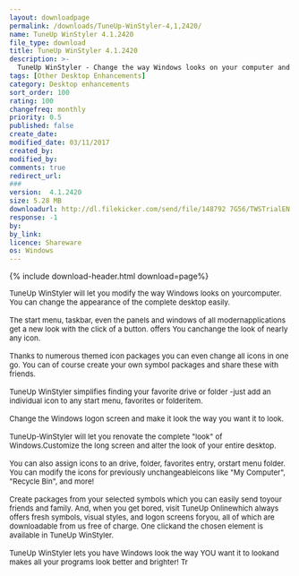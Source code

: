 ```yaml
---
layout: downloadpage
permalink: /downloads/TuneUp-WinStyler-4,1,2420/
name: TuneUp WinStyler 4.1.2420
file_type: download
title: TuneUp WinStyler 4.1.2420
description: >-
  TuneUp WinStyler - Change the way Windows looks on your computer and make all programs look better
tags: [Other Desktop Enhancements]
category: Desktop enhancements
sort_order: 100
rating: 100
changefreq: monthly
priority: 0.5
published: false
create_date: 
modified_date: 03/11/2017
created_by: 
modified_by: 
comments: true
redirect_url: 
### 
version:  4.1.2420
size: 5.28 MB
downloadurl: http://dl.filekicker.com/send/file/148792 7G56/TWSTrialEN.exe
response: -1
by: 
by_link: 
licence: Shareware
os: Windows
---
```


{% include download-header.html download=page%}

<p style="fix-download-text !important">
<p><font size="2"><p>TuneUp WinStyler will let you modify the way Windows looks on yourcomputer. You can change the appearance of the complete desktop easily.<br />
<br />
The start menu, taskbar, even the panels and windows of all modernapplications get a new look with the click of a button. offers You canchange the look of nearly any icon. <br />
<br />
Thanks to numerous themed icon packages you can even change all icons in one go. You can of course create your own symbol packages and share these with friends. <br />
<br />
TuneUp WinStyler simplifies finding your favorite drive or folder -just add an individual icon to any start menu, favorites or folderitem. <br />
<br />
Change the Windows logon screen and make it look the way you want it to look. <br />
<br />
TuneUp-WinStyler will let you renovate the complete "look" of Windows.Customize the long screen and alter the look of your entire desktop. <br />
<br />
You can also assign icons to an drive, folder, favorites entry, orstart menu folder. You can modify the icons for previously unchangeableicons like "My Computer", "Recycle Bin", and more! <br />
<br />
Create packages from your selected symbols which you can easily send toyour friends and family. And, when you get bored, visit TuneUp Onlinewhich always offers fresh symbols, visual styles, and logon screens foryou, all of which are downloadable from us free of charge. One clickand the chosen element is available in TuneUp WinStyler. <br />
<br />
TuneUp WinStyler lets you have Windows look the way YOU want it to lookand makes all your programs look better and brighter! Tr</p></p></p>

